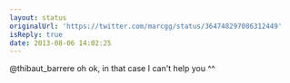 ```yaml
---
layout: status
originalUrl: 'https://twitter.com/marcgg/status/364748297086312449'
isReply: true
date: 2013-08-06 14:02:25
---
```


@thibaut_barrere oh ok, in that case I can't help you ^^
